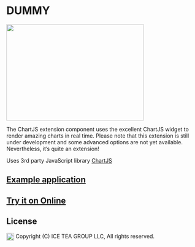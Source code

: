 DUMMY
====

<img src="https://raw.githubusercontent.com/iceteagroup/wisej-extensions/master/Support/Images/ChartJS.png" width="358" height="252">

The ChartJS extension component uses the excellent ChartJS widget to render amazing charts in real time. Please note that this extension is still under development and some advanced options are not yet available. Nevertheless, it’s quite an extension!

Uses 3rd party JavaScript library [ChartJS](http://www.chartjs.org/)

## [Example application](https://github.com/iceteagroup/wisej-examples/tree/master/ChartJS)

## [Try it on Online](http://demo.wisej.com/ChartJS)

License
-------
<img src="http://iceteagroup.com/wp-content/uploads/2017/01/Square-64x64-trasp.png" height="20" align="top"> Copyright (C) ICE TEA GROUP LLC, All rights reserved.
